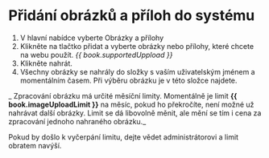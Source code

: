# Přidání obrázků a příloh do systému

1. V hlavní nabídce vyberte Obrázky a přílohy
2. Klikněte na tlačtko přidat a vyberte obrázky nebo přílohy, které chcete na webu použít. _{{  book.supportedUppload }}_
3. Klikněte nahrát.
4. Všechny obrázky se nahrály do složky s vaším uživatelským jménem a momentálním časem. Při výběru obrázku je v této složce najdete.

_
Zpracování obrázku má určité měsíční limity. Momentálně je limit **{{ book.imageUploadLimit }}** na měsíc, pokud ho překročíte, není možné už nahrávat další obrázky. Limit se dá libovolně měnit, ale mění se tím i cena za zpracování jednoho nahraného obrázku._

Pokud by došlo k vyčerpání limitu, dejte vědet administrátorovi a limit obratem navýší.